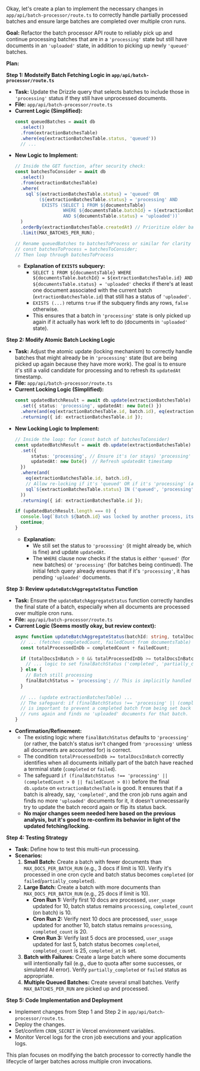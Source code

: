 Okay, let's create a plan to implement the necessary changes in `app/api/batch-processor/route.ts` to correctly handle partially processed batches and ensure large batches are completed over multiple cron runs.

**Goal:** Refactor the batch processor API route to reliably pick up and continue processing batches that are in a `'processing'` state but still have documents in an `'uploaded'` state, in addition to picking up newly `'queued'` batches.

**Plan:**

**Step 1: Modsteify Batch Fetching Logic in `app/api/batch-processor/route.ts`**

*   **Task:** Update the Drizzle query that selects batches to include those in `'processing'` status if they still have unprocessed documents.
*   **File:** `app/api/batch-processor/route.ts`
*   **Current Logic (Simplified):**
    ```typescript
    const queuedBatches = await db
      .select()
      .from(extractionBatchesTable)
      .where(eq(extractionBatchesTable.status, 'queued'))
      // ...
    ```
*   **New Logic to Implement:**
    ```typescript
    // Inside the GET function, after security check:
    const batchesToConsider = await db
      .select()
      .from(extractionBatchesTable)
      .where(
        sql`${extractionBatchesTable.status} = 'queued' OR 
             (${extractionBatchesTable.status} = 'processing' AND 
              EXISTS (SELECT 1 FROM ${documentsTable} 
                      WHERE ${documentsTable.batchId} = ${extractionBatchesTable.id} 
                      AND ${documentsTable.status} = 'uploaded'))`
      )
      .orderBy(extractionBatchesTable.createdAt) // Prioritize older batches
      .limit(MAX_BATCHES_PER_RUN);

    // Rename queuedBatches to batchesToProcess or similar for clarity
    // const batchesToProcess = batchesToConsider; 
    // Then loop through batchesToProcess
    ```
    *   **Explanation of `EXISTS` subquery:**
        *   `SELECT 1 FROM ${documentsTable} WHERE ${documentsTable.batchId} = ${extractionBatchesTable.id} AND ${documentsTable.status} = 'uploaded'` checks if there's at least one document associated with the current batch (`extractionBatchesTable.id`) that still has a status of `'uploaded'`.
        *   `EXISTS (...)` returns `true` if the subquery finds any rows, `false` otherwise.
        *   This ensures that a batch in `'processing'` state is only picked up again if it actually has work left to do (documents in `'uploaded'` state).

**Step 2: Modify Atomic Batch Locking Logic**

*   **Task:** Adjust the atomic update (locking mechanism) to correctly handle batches that might already be in `'processing'` state (but are being picked up again because they have more work). The goal is to ensure it's still a valid candidate for processing and to refresh its `updatedAt` timestamp.
*   **File:** `app/api/batch-processor/route.ts`
*   **Current Locking Logic (Simplified):**
    ```typescript
    const updatedBatchResult = await db.update(extractionBatchesTable)
      .set({ status: 'processing', updatedAt: new Date() })
      .where(and(eq(extractionBatchesTable.id, batch.id), eq(extractionBatchesTable.status, 'queued')))
      .returning({ id: extractionBatchesTable.id });
    ```
*   **New Locking Logic to Implement:**
    ```typescript
    // Inside the loop: for (const batch of batchesToConsider)
    const updatedBatchResult = await db.update(extractionBatchesTable)
      .set({ 
          status: 'processing', // Ensure it's (or stays) 'processing'
          updatedAt: new Date()  // Refresh updatedAt timestamp
      })
      .where(and(
        eq(extractionBatchesTable.id, batch.id),
        // Allow re-locking if it's 'queued' OR if it's 'processing' (and we know it has uploaded docs from the fetch query)
        sql`${extractionBatchesTable.status} IN ('queued', 'processing')` 
      ))
      .returning({ id: extractionBatchesTable.id });

    if (updatedBatchResult.length === 0) {
      console.log(`Batch ${batch.id} was locked by another process, its status changed, or no longer meets processing criteria. Skipping.`);
      continue; 
    }
    ```
    *   **Explanation:**
        *   We still set the status to `'processing'` (it might already be, which is fine) and update `updatedAt`.
        *   The `WHERE` clause now checks if the status is *either* `'queued'` (for new batches) or `'processing'` (for batches being continued). The initial fetch query already ensures that if it's `'processing'`, it has pending `'uploaded'` documents.

**Step 3: Review `updateBatchAggregateStatus` Function**

*   **Task:** Ensure the `updateBatchAggregateStatus` function correctly handles the final state of a batch, especially when all documents are processed over multiple cron runs.
*   **File:** `app/api/batch-processor/route.ts`
*   **Current Logic (Seems mostly okay, but review context):**
    ```typescript
    async function updateBatchAggregateStatus(batchId: string, totalDocsInBatch: number) {
      // ... (fetches completedCount, failedCount from documentsTable) ...
      const totalProcessedInDb = completedCount + failedCount;

      if (totalDocsInBatch > 0 && totalProcessedInDb >= totalDocsInBatch) {
        // ... logic to set finalBatchStatus ('completed', 'partially_completed', 'failed') and completedAt ...
      } else {
        // Batch still processing
        finalBatchStatus = 'processing'; // This is implicitly handled by not changing it from 'processing'
      }
      
      // ... (update extractionBatchesTable) ...
      // The safeguard: if (finalBatchStatus !== 'processing' || (completedCount > 0 || failedCount > 0))
      // is important to prevent a completed batch from being set back to 'processing' if the cron
      // runs again and finds no 'uploaded' documents for that batch.
    }
    ```
*   **Confirmation/Refinement:**
    *   The existing logic where `finalBatchStatus` defaults to `'processing'` (or rather, the batch's status isn't changed from `'processing'` unless all documents are accounted for) is correct.
    *   The condition `totalProcessedInDb >= totalDocsInBatch` correctly identifies when all documents initially part of the batch have reached a terminal state (`completed` or `failed`).
    *   The safeguard `if (finalBatchStatus !== 'processing' || (completedCount > 0 || failedCount > 0))` before the final `db.update` on `extractionBatchesTable` is good. It ensures that if a batch is already, say, `'completed'`, and the cron job runs again and finds no more `'uploaded'` documents for it, it doesn't unnecessarily try to update the batch record again or flip its status back.
    *   **No major changes seem needed here based on the previous analysis, but it's good to re-confirm its behavior in light of the updated fetching/locking.**

**Step 4: Testing Strategy**

*   **Task:** Define how to test this multi-run processing.
*   **Scenarios:**
    1.  **Small Batch:** Create a batch with fewer documents than `MAX_DOCS_PER_BATCH_RUN` (e.g., 3 docs if limit is 10). Verify it's processed in one cron cycle and batch status becomes `completed` (or `failed`/`partially_completed`).
    2.  **Large Batch:** Create a batch with more documents than `MAX_DOCS_PER_BATCH_RUN` (e.g., 25 docs if limit is 10).
        *   **Cron Run 1:** Verify first 10 docs are processed, `user_usage` updated for 10, batch status remains `processing`, `completed_count` (on batch) is 10.
        *   **Cron Run 2:** Verify next 10 docs are processed, `user_usage` updated for another 10, batch status remains `processing`, `completed_count` is 20.
        *   **Cron Run 3:** Verify last 5 docs are processed, `user_usage` updated for last 5, batch status becomes `completed`, `completed_count` is 25, `completed_at` is set.
    3.  **Batch with Failures:** Create a large batch where some documents will intentionally fail (e.g., due to quota after some successes, or simulated AI error). Verify `partially_completed` or `failed` status as appropriate.
    4.  **Multiple Queued Batches:** Create several small batches. Verify `MAX_BATCHES_PER_RUN` are picked up and processed.

**Step 5: Code Implementation and Deployment**

*   Implement changes from Step 1 and Step 2 in `app/api/batch-processor/route.ts`.
*   Deploy the changes.
*   Set/confirm `CRON_SECRET` in Vercel environment variables.
*   Monitor Vercel logs for the cron job executions and your application logs.

This plan focuses on modifying the batch processor to correctly handle the lifecycle of larger batches across multiple cron invocations.